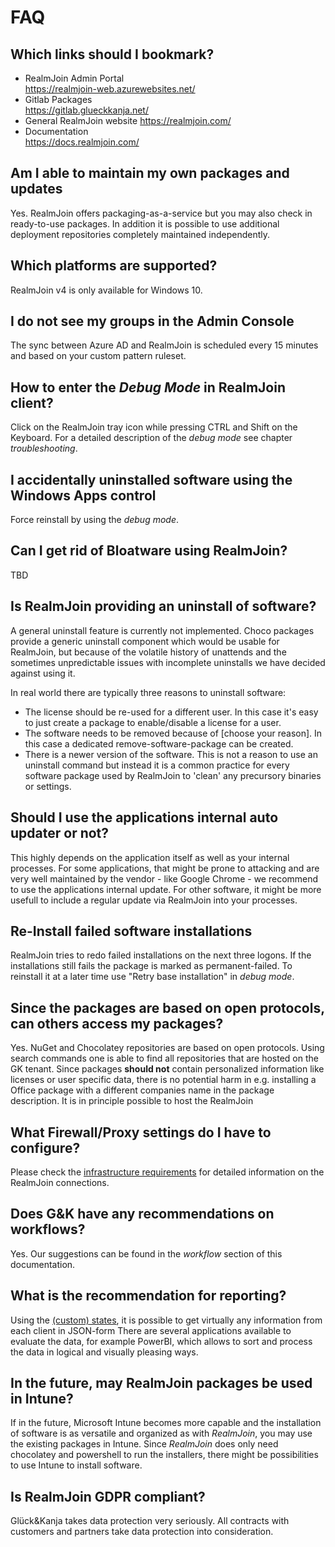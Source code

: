 # FAQ

## Which links should I bookmark?
* RealmJoin Admin Portal   
    <https://realmjoin-web.azurewebsites.net/>   
* Gitlab Packages   
    <https://gitlab.glueckkanja.net/>   
* General RealmJoin website
    <https://realmjoin.com/>   
* Documentation  
    <https://docs.realmjoin.com/>    

## Am I able to maintain my own packages and updates
Yes. RealmJoin offers packaging-as-a-service but you may also check in ready-to-use packages. In addition it is possible to use additional deployment repositories completely maintained independently. 

## Which platforms are supported?
RealmJoin v4 is only available for Windows 10.

## I do not see my groups in the Admin Console
The sync between Azure AD and RealmJoin is scheduled every 15 minutes and based on your custom pattern ruleset.

## How to enter the *Debug Mode* in RealmJoin client?
Click on the RealmJoin tray icon while pressing CTRL and Shift on the Keyboard. For a detailed description of the *debug mode* see chapter *troubleshooting*.

## I accidentally uninstalled software using the Windows Apps control  
Force reinstall by using the *debug mode*.

## Can I get rid of Bloatware using RealmJoin?
TBD
<!--Bloatware: 
Installer von Bloatware uninstaller, nicht einfach, da auch von MS Seite über den Store Software vorinstalliert wird
StandardBloatware, und Hersteller eigene Software, kann schwierig bereinigt werden, ggf neu aufzusetzen
"Win 10 Push Button Reset" soll zu Clean Windows f�hren, dann ist man im OOBE (f�r AAD Join), aber ist noch nicht fix-->

## Is RealmJoin providing an uninstall of software?
A general uninstall feature is currently not implemented. Choco packages provide a generic uninstall component which would be usable for RealmJoin, but because of the volatile history of unattends and the sometimes unpredictable issues with incomplete uninstalls we have decided against using it. 

In real world there are typically three reasons to uninstall software:

* The license should be re-used for a different user. In this case it's easy to just create a package to enable/disable a license for a user.
* The software needs to be removed because of [choose your reason]. In this case a dedicated remove-software-package can be created.
* There is a newer version of the software. This is not a reason to use an uninstall command but instead it is a common practice for every software package used by RealmJoin to 'clean' any precursory binaries or settings.

## Should I use the applications internal auto updater or not?
This highly depends on the application itself as well as your internal processes. For some applications, that might be prone to attacking and are very well maintained by the vendor - like Google Chrome - we recommend to use the applications internal update. For other software, it might be more usefull to include a regular update via RealmJoin into your processes.  

## Re-Install failed software installations
RealmJoin tries to redo failed installations on the next three logons. If the installations still fails the package is marked as permanent-failed. To reinstall it at a later time use "Retry base installation" in *debug mode*.

## Since the packages are based on open protocols, can others access my packages?
Yes. NuGet and Chocolatey repositories are based on open protocols. Using search commands one is able to find all repositories that are hosted on the GK tenant. Since packages **should not** contain personalized information like licenses or user specific data, there is no potential harm in e.g. installing a Office package with a different companies name in the package description. 
It is in principle possible to host the RealmJoin   

## What Firewall/Proxy settings do I have to configure?
Please check the [infrastructure requirements](http://docs.realmjoin.com/infrastructure.html#network) for detailed information on the RealmJoin connections.  

## Does G&K have any recommendations on workflows?  
Yes. Our suggestions can be found in the *workflow* section of this documentation.  

## What is the recommendation for reporting?  
Using the [(custom) states](http://docs.realmjoin.com/managing-realmjoin.html#states), it is possible to get virtually any information from each client in JSON-form There are several applications available to evaluate the data, for example PowerBI, which allows to sort and process the data in logical and visually pleasing ways.  

## In the future, may RealmJoin packages be used in Intune?  
If in the future, Microsoft Intune becomes more capable and the installation of software is as versatile and organized as with *RealmJoin*, you may use the existing packages in Intune. Since *RealmJoin* does only need chocolatey and powershell to run the installers, there might be possibilities to use Intune to install software.  

## Is RealmJoin GDPR compliant?   
Glück&Kanja takes data protection very seriously. All contracts with customers and partners take data protection into consideration. 